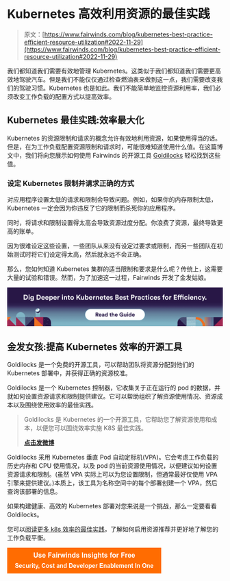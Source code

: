 # Kubernetes 高效利用资源的最佳实践

> 原文：[https://www.fairwinds.com/blog/kubernetes-best-practice-efficient-resource-utilization#2022-11-29](https://www.fairwinds.com/blog/kubernetes-best-practice-efficient-resource-utilization#2022-11-29)

 我们都知道我们需要有效地管理 Kubernetes。这类似于我们都知道我们需要更高效地驾驶汽车。但是我们不能仅仅通过检查燃油表来做到这一点，我们需要改变我们的驾驶习惯。Kubernetes 也是如此。我们不能简单地监控资源利用率，我们必须改变工作负载的配置方式以提高效率。

## **Kubernetes 最佳实践:效率最大化**

Kubernetes 的资源限制和请求的概念允许有效地利用资源，如果使用得当的话。但是，在为工作负载配置资源限制和请求时，可能很难知道使用什么值。在这篇博文中，我们将向您展示如何使用 Fairwinds 的开源工具 [Goldilocks](https://github.com/FairwindsOps/goldilocks) 轻松找到这些值。

### **设定 Kubernetes 限制并请求正确的方式**

对应用程序设置太低的请求和限制会导致问题。例如，如果你的内存限制太低，Kubernetes 一定会因为你违反了它的限制而杀死你的应用程序。

同时，将请求和限制设置得太高会导致资源过度分配。你浪费了资源，最终导致更高的账单。

因为很难设定这些设置，一些团队从来没有设定过要求或限制，而另一些团队在初始测试时将它们设定得太高，然后就永远不会正确。

那么，您如何知道 Kubernetes 集群的适当限制和要求是什么呢？传统上，这需要大量的试验和错误。然而，为了加速这一过程，Fairwinds 开发了金发姑娘。

[![Dig Deeper into Kubernetes Best Practices for Efficiency](img/b47aa64144ca305c6f6273a4ea7f924e.png)](https://cta-redirect.hubspot.com/cta/redirect/2184645/451e52af-cece-489e-9255-dcdcd6950613)

## **金发女孩:提高 Kubernetes 效率的开源工具**

Goldilocks 是一个免费的开源工具，可以帮助团队将资源分配到他们的 Kubernetes 部署中，并获得正确的资源校准。

Goldilocks 是一个 Kubernetes 控制器，它收集关于正在运行的 pod 的数据，并就如何设置资源请求和限制提供建议。它可以帮助组织了解资源使用情况、资源成本以及围绕使用效率的最佳实践。

> Goldilocks 是 Kubernetes 的一个开源工具，它帮助您了解资源使用和成本，以便您可以围绕效率实施 K8S 最佳实践。
> 
> **[点击发微博](https://ctt.ac/h8p4J)**

Goldilocks 采用 Kubernetes 垂直 Pod 自动定标机(VPA)。它会考虑工作负载的历史内存和 CPU 使用情况，以及 pod 的当前资源使用情况，以便建议如何设置资源请求和限制。(虽然 VPA 实际上可以为您设置限制，但通常最好仅使用 VPA 引擎来提供建议。)本质上，该工具为名称空间中的每个部署创建一个 VPA，然后查询该部署的信息。

如果构建健康、高效的 Kubernetes 部署对您来说是一个挑战，那么一定要看看 Goldilocks。

您可以[阅读更多 k8s 效率的最佳实践](https://www.fairwinds.com/kubernetes-best-practices-comprehensive-white-paper?hsCtaTracking=e68d92d3-c876-4525-b775-6123e46c7212%7C51c2a79a-6e55-476d-85ff-f29099a9730c)，了解如何启用资源推荐并更好地了解您的工作负载平衡。

[![Use Fairwinds Insights for Free Security, Cost and Developer Enablement In One](img/7c86296320eb01b215d8e2755e9c5b9d.png)](https://cta-redirect.hubspot.com/cta/redirect/2184645/34aa4987-a1f9-438a-a145-d7d82d5c479a)
